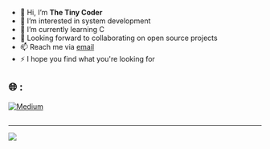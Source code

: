 - 👋 Hi, I’m __The Tiny Coder__
- 👀 I’m interested in system development
- 🌱 I’m currently learning C
- 🤝 Looking forward to collaborating on open source projects
- 📫 Reach me via [email](mailto:charawey.yw@gmail.com)
- ⚡ I hope you find what you're looking for


## 🌐 :
[![Medium](https://img.shields.io/badge/Medium-12100E?logo=medium&logoColor=white)](https://medium.com/@https://medium.com/@charawe.yw) 

##
---
[![](https://visitcount.itsvg.in/api?id=charawey-x&icon=0&color=0)](https://visitcount.itsvg.in)
